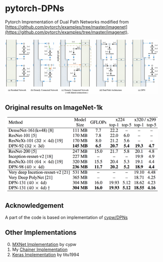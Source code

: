 # pytorch-DPNs
Pytorch Imprementation of Dual Path Networks modified from [https://github.com/pytorch/examples/tree/master/imagenet](https://github.com/pytorch/examples/tree/master/imagenet).  

![overview](imgs/overview.png)

## Original results on ImageNet-1k

<img src='imgs/original-results-on-imagenet1k.png' width="700px"/>

## Acknowledgement
A part of the code is based on implementation of [cypw/DPNs](https://github.com/cypw/DPNs)

## Other Implementations
0. [MXNet Implementation](https://github.com/cypw/DPNs) by cypw  
1. My [Chainer Implementation](https://github.com/oyam/chainer-DPNs)
2. [Keras Implementation](https://github.com/titu1994/Keras-DualPathNetworks) by titu1994
